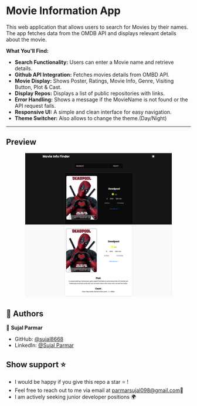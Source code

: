 
# Movie Information App

 This web application that allows users to search for Movies by their names. The app fetches data from the OMDB API and displays relevant details about the movie.

**What You'll Find:**
- **Search Functionality:** Users can enter a Movie name and retrieve  details.
- **Github API Integration:** Fetches movies details from OMBD API.
- **Movie Display:** Shows Poster, Ratings, Movie Info, Genre, Visiting Button, Plot & Cast.
- **Display Repos:** Displays a list of public repositories with links.
- **Error Handling:** Shows a message if the MovieName is not found or the API request fails.
- **Responsive UI:** A simple and clean interface for easy navigation.
- **Theme Switcher:** Also allows to change the theme.(Day/Night)
---

## Preview
<p align="center">
<img src="./img/Screenshot (203).png" width="400">
<img src="./img/Screenshot (204).png" width="400">
</p>


## 👥 Authors 

👤 **Sujal Parmar**

- GitHub: [@sujal8668](https://github.com/sujal8668)
- LinkedIn: [@Sujal Parmar](https://www.linkedin.com/in/sujal-parmar-5246882b8/)


##  Show support ⭐️
- I would be happy if you give this repo a star ⭐️ !
- Feel free to reach out to me via email at [parmarsujal098@gmail.com](mailto:parmarsujal098@gmail.com)💌
- I am actively seeking junior developer positions 🌍
